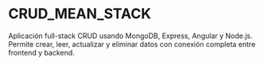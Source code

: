 # CRUD_MEAN_STACK
Aplicación full-stack CRUD usando MongoDB, Express, Angular y Node.js. Permite crear, leer, actualizar y eliminar datos con conexión completa entre frontend y backend.
